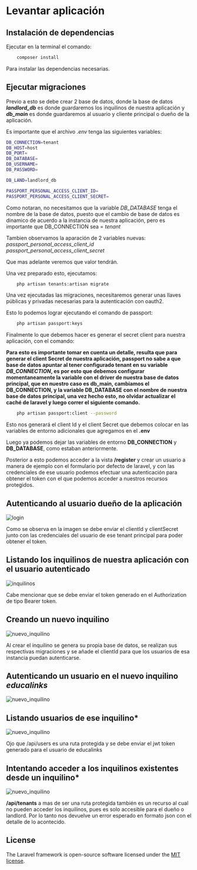 # Levantar aplicación

## Instalación de dependencias 
Ejecutar en la terminal el comando:

```sh
    composer install
```
Para instalar las dependencias necesarias.

## Ejecutar migraciones

Previo a esto se debe crear 2 base de datos, donde la base de datos ***landlord_db*** es donde guardaremos los inquilinos de nuestra aplicación y ***db_main*** es donde guardaremos al usuario y cliente principal o dueño de la aplicación. 

Es importante que el archivo *.env* tenga las siguientes variables:
```sh
DB_CONNECTION=tenant
DB_HOST=host
DB_PORT=
DB_DATABASE=
DB_USERNAME=
DB_PASSWORD=

DB_LAND=landlord_db

PASSPORT_PERSONAL_ACCESS_CLIENT_ID=
PASSPORT_PERSONAL_ACCESS_CLIENT_SECRET=
```

Como notaran, no necesitamos que la variable *DB_DATABASE* tenga el nombre de la base de datos, puesto que el cambio de base de datos es dinamico de acuerdo a la instancia de nuestra aplicación, pero es importante que DB_CONNECTION sea = *tenant*

Tambien observamos la aparación de 2 variables nuevas: *passport_personal_access_client_id*
*passport_personal_access_client_secret*

Que mas adelante veremos que valor tendrán.

Una vez preparado esto, ejecutamos:

```sh
    php artisan tenants:artisan migrate
```

Una vez ejecutadas las migraciones, necesitaremos generar unas llaves públicas y privadas necesarias para la autenticación con oauth2.

Esto lo podemos lograr ejecutando el comando de passport:
```sh
    php artisan passport:keys
```

Finalmente lo que debemos hacer es generar el secret client para nuestra aplicación, con el comando:

**Para esto es importante tomar en cuenta un detalle, resulta que para generar el client Secret de nuestra aplicación, passport no sabe a que base de datos apuntar al tener configurado tenant en su variable *DB_CONNECTION*, es por esto que debemos configurar momentaneamente la variable con el driver de nuestra base de datos principal, que en nuestro caso es db_main, cambiamos el DB_CONNECTION, y la variable DB_DATABASE con el nombre de nuestra base de datos principal, una vez hecho esto, no olvidar actualizar el caché de laravel y luego correr el siguiente comando.**

```sh
    php artisan passport:client --password
```

Esto nos generará el client Id y el client Secret que debemos colocar en las variables de entorno adicionales que agregamos en el **.env**

Luego ya podemos dejar las variables de entorno **DB_CONNECTION** y **DB_DATABASE**, como estaban anteriormente.

Posterior a esto podemos acceder a la vista **/register** y crear un usuario a manera de ejemplo con el formulario por defecto de laravel, y con las credenciales de ese usuario podemos efectuar una autenticación para obtener el token con el que podemos acceder a nuestros recursos protegidos.

## **Autenticando al usuario dueño de la aplicación**
![login](docs/1.png)

Como se observa en la imagen se debe enviar el clientId y clientSecret junto con las credenciales del usuario de ese tenant principal para poder obtener el token.

## **Listando los inquilinos de nuestra aplicación con el usuario autenticado**
![inquilinos](docs/2.png)

Cabe mencionar que se debe enviar el token generado en el Authorization de tipo Bearer token.

## **Creando un nuevo inquilino**
![nuevo_inquilino](docs/3.png)

Al crear el inquilino se genera su propia base de datos, se realizan sus respectivas migraciones y se añade el clientId para que los usuarios de esa instancia puedan autenticarse.

## **Autenticando un usuario en el nuevo inquilino *educalinks***
![nuevo_inquilino](docs/4.png)


## **Listando usuarios de ese inquilino***
![nuevo_inquilino](docs/5.png)

Ojo que /api/users es una ruta protegida y se debe enviar el jwt token generado para el usuario de educalinks

## **Intentando acceder a los inquilinos existentes desde un inquilino***
![nuevo_inquilino](docs/6.png)

**/api/tenants** a mas de ser una ruta protegida también es un recurso al cual no pueden acceder los inquilinos, pues es solo accesible para el dueño o landlord. Por lo tanto nos devuelve un error esperado en formato json con el detalle de lo acontecido.

## License

The Laravel framework is open-source software licensed under the [MIT license](https://opensource.org/licenses/MIT).
